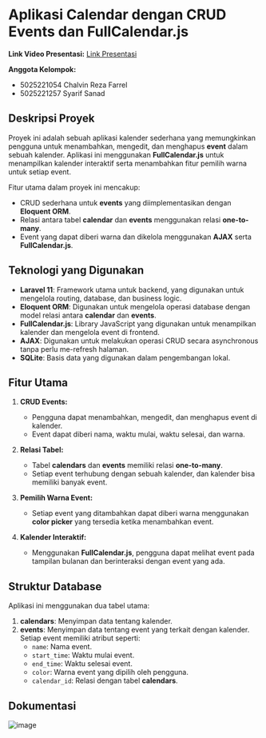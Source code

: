 # Aplikasi Calendar dengan CRUD Events dan FullCalendar.js

**Link Video Presentasi:**
[Link Presentasi](https://youtu.be/x4PLAThXInQ)

**Anggota Kelompok:**
- 5025221054 Chalvin Reza Farrel
- 5025221257 Syarif Sanad

## Deskripsi Proyek
Proyek ini adalah sebuah aplikasi kalender sederhana yang memungkinkan pengguna untuk menambahkan, mengedit, dan menghapus **event** dalam sebuah kalender. Aplikasi ini menggunakan **FullCalendar.js** untuk menampilkan kalender interaktif serta menambahkan fitur pemilih warna untuk setiap event.

Fitur utama dalam proyek ini mencakup:
- CRUD sederhana untuk **events** yang diimplementasikan dengan **Eloquent ORM**.
- Relasi antara tabel **calendar** dan **events** menggunakan relasi **one-to-many**.
- Event yang dapat diberi warna dan dikelola menggunakan **AJAX** serta **FullCalendar.js**.



## Teknologi yang Digunakan
- **Laravel 11**: Framework utama untuk backend, yang digunakan untuk mengelola routing, database, dan business logic.
- **Eloquent ORM**: Digunakan untuk mengelola operasi database dengan model relasi antara **calendar** dan **events**.
- **FullCalendar.js**: Library JavaScript yang digunakan untuk menampilkan kalender dan mengelola event di frontend.
- **AJAX**: Digunakan untuk melakukan operasi CRUD secara asynchronous tanpa perlu me-refresh halaman.
- **SQLite**: Basis data yang digunakan dalam pengembangan lokal.

## Fitur Utama
1. **CRUD Events:**
   - Pengguna dapat menambahkan, mengedit, dan menghapus event di kalender.
   - Event dapat diberi nama, waktu mulai, waktu selesai, dan warna.
   
2. **Relasi Tabel:**
   - Tabel **calendars** dan **events** memiliki relasi **one-to-many**.
   - Setiap event terhubung dengan sebuah kalender, dan kalender bisa memiliki banyak event.

3. **Pemilih Warna Event:**
   - Setiap event yang ditambahkan dapat diberi warna menggunakan **color picker** yang tersedia ketika menambahkan event.

4. **Kalender Interaktif:**
   - Menggunakan **FullCalendar.js**, pengguna dapat melihat event pada tampilan bulanan dan berinteraksi dengan event yang ada.

## Struktur Database
Aplikasi ini menggunakan dua tabel utama:
1. **calendars**: Menyimpan data tentang kalender.
2. **events**: Menyimpan data tentang event yang terkait dengan kalender. Setiap event memiliki atribut seperti:
   - `name`: Nama event.
   - `start_time`: Waktu mulai event.
   - `end_time`: Waktu selesai event.
   - `color`: Warna event yang dipilih oleh pengguna.
   - `calendar_id`: Relasi dengan tabel **calendars**.

## Dokumentasi
![image](https://github.com/user-attachments/assets/459e3ae7-79f7-4ce1-a3a0-abab4d5400d7)





